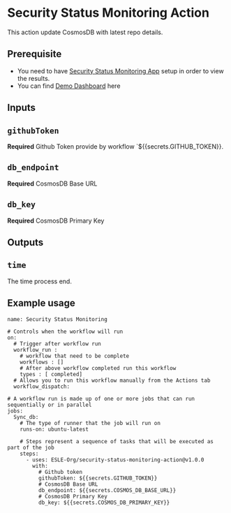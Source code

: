 # Security Status Monitoring Action

This action update CosmosDB with latest repo details.

## Prerequisite
  - You need to have [Security Status Monitoring App](https://github.com/ESLE-Org/security-status-monitoring-app) setup in order to view the results.
  - You can find [Demo Dashboard](https://security-monitor-app.azurewebsites.net/) here

## Inputs

## `githubToken`

**Required** Github Token provide by workflow `${{secrets.GITHUB_TOKEN}}.

## `db_endpoint`

**Required** CosmosDB Base URL

## `db_key`

**Required** CosmosDB Primary Key

## Outputs

## `time`

The time process end.

## Example usage
```
name: Security Status Monitoring

# Controls when the workflow will run
on:
  # Trigger after workflow run
  workflow_run : 
    # workflow that need to be complete
    workflows : []
    # After above workflow completed run this workflow 
    types : [ completed]
  # Allows you to run this workflow manually from the Actions tab
  workflow_dispatch:

# A workflow run is made up of one or more jobs that can run sequentially or in parallel
jobs:
  Sync_db:
    # The type of runner that the job will run on
    runs-on: ubuntu-latest

    # Steps represent a sequence of tasks that will be executed as part of the job
    steps:
      - uses: ESLE-Org/security-status-monitoring-action@v1.0.0
        with:
          # Github token
          githubToken: ${{secrets.GITHUB_TOKEN}}
          # CosmosDB Base URL
          db_endpoint: ${{secrets.COSMOS_DB_BASE_URL}}
          # CosmosDB Primary Key
          db_key: ${{secrets.COSMOS_DB_PRIMARY_KEY}}
```